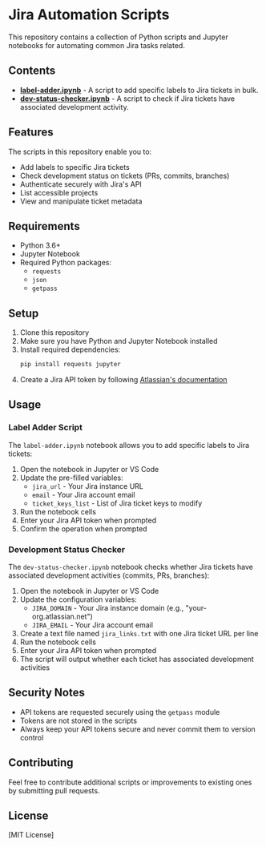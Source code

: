 # Jira Automation Scripts 

This repository contains a collection of Python scripts and Jupyter notebooks for automating common Jira tasks related.

## Contents

- [**label-adder.ipynb**](./label-adder.ipynb) - A script to add specific labels to Jira tickets in bulk.
- [**dev-status-checker.ipynb**](./dev-status-checker.ipynb) - A script to check if Jira tickets have associated development activity.

## Features

The scripts in this repository enable you to:

- Add labels to specific Jira tickets
- Check development status on tickets (PRs, commits, branches)
- Authenticate securely with Jira's API
- List accessible projects
- View and manipulate ticket metadata

## Requirements

- Python 3.6+
- Jupyter Notebook
- Required Python packages:
  - `requests`
  - `json`
  - `getpass`

## Setup

1. Clone this repository
2. Make sure you have Python and Jupyter Notebook installed
3. Install required dependencies:
   ```bash
   pip install requests jupyter
   ```
4. Create a Jira API token by following [Atlassian's documentation](https://support.atlassian.com/atlassian-account/docs/manage-api-tokens-for-your-atlassian-account/)

## Usage

### Label Adder Script

The `label-adder.ipynb` notebook allows you to add specific labels to Jira tickets:

1. Open the notebook in Jupyter or VS Code
2. Update the pre-filled variables:
   - `jira_url` - Your Jira instance URL
   - `email` - Your Jira account email
   - `ticket_keys_list` - List of Jira ticket keys to modify
3. Run the notebook cells
4. Enter your Jira API token when prompted
5. Confirm the operation when prompted

### Development Status Checker

The `dev-status-checker.ipynb` notebook checks whether Jira tickets have associated development activities (commits, PRs, branches):

1. Open the notebook in Jupyter or VS Code
2. Update the configuration variables:
   - `JIRA_DOMAIN` - Your Jira instance domain (e.g., "your-org.atlassian.net")
   - `JIRA_EMAIL` - Your Jira account email
3. Create a text file named `jira_links.txt` with one Jira ticket URL per line
4. Run the notebook cells
5. Enter your Jira API token when prompted
6. The script will output whether each ticket has associated development activities

## Security Notes

- API tokens are requested securely using the `getpass` module
- Tokens are not stored in the scripts
- Always keep your API tokens secure and never commit them to version control


## Contributing

Feel free to contribute additional scripts or improvements to existing ones by submitting pull requests.

## License

[MIT License]
